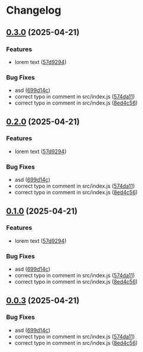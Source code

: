 # Changelog

## [0.3.0](https://github.com/Belartale/test-github-actions/compare/v0.2.0...v0.3.0) (2025-04-21)


### Features

* lorem text ([57d9294](https://github.com/Belartale/test-github-actions/commit/57d9294ee9ce6a0e8cc333d8be305b5cb1629254))


### Bug Fixes

* asd ([699d14c](https://github.com/Belartale/test-github-actions/commit/699d14c377ba8bdfaccf097fb7ed21c590130efe))
* correct typo in comment in src/index.js ([574da11](https://github.com/Belartale/test-github-actions/commit/574da117e5ff3148a1702473779f504b04a86913))
* correct typo in comment in src/index.js ([8ed4c56](https://github.com/Belartale/test-github-actions/commit/8ed4c56a6012bb663f4049f1383835675b222ca3))

## [0.2.0](https://github.com/Belartale/test-github-actions/compare/v0.1.0...v0.2.0) (2025-04-21)


### Features

* lorem text ([57d9294](https://github.com/Belartale/test-github-actions/commit/57d9294ee9ce6a0e8cc333d8be305b5cb1629254))


### Bug Fixes

* asd ([699d14c](https://github.com/Belartale/test-github-actions/commit/699d14c377ba8bdfaccf097fb7ed21c590130efe))
* correct typo in comment in src/index.js ([574da11](https://github.com/Belartale/test-github-actions/commit/574da117e5ff3148a1702473779f504b04a86913))
* correct typo in comment in src/index.js ([8ed4c56](https://github.com/Belartale/test-github-actions/commit/8ed4c56a6012bb663f4049f1383835675b222ca3))

## [0.1.0](https://github.com/Belartale/test-github-actions/compare/v0.0.3...v0.1.0) (2025-04-21)


### Features

* lorem text ([57d9294](https://github.com/Belartale/test-github-actions/commit/57d9294ee9ce6a0e8cc333d8be305b5cb1629254))


### Bug Fixes

* asd ([699d14c](https://github.com/Belartale/test-github-actions/commit/699d14c377ba8bdfaccf097fb7ed21c590130efe))
* correct typo in comment in src/index.js ([574da11](https://github.com/Belartale/test-github-actions/commit/574da117e5ff3148a1702473779f504b04a86913))
* correct typo in comment in src/index.js ([8ed4c56](https://github.com/Belartale/test-github-actions/commit/8ed4c56a6012bb663f4049f1383835675b222ca3))

## [0.0.3](https://github.com/Belartale/test-github-actions/compare/v0.0.2...v0.0.3) (2025-04-21)


### Bug Fixes

* asd ([699d14c](https://github.com/Belartale/test-github-actions/commit/699d14c377ba8bdfaccf097fb7ed21c590130efe))
* correct typo in comment in src/index.js ([574da11](https://github.com/Belartale/test-github-actions/commit/574da117e5ff3148a1702473779f504b04a86913))
* correct typo in comment in src/index.js ([8ed4c56](https://github.com/Belartale/test-github-actions/commit/8ed4c56a6012bb663f4049f1383835675b222ca3))
